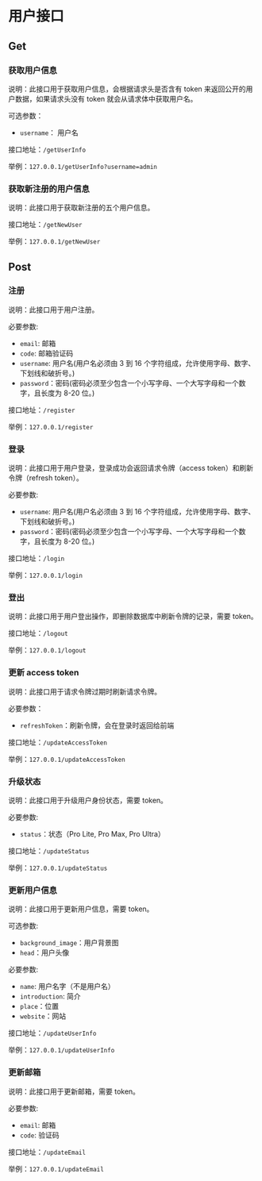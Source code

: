 # 用户接口

## Get

### 获取用户信息

说明：此接口用于获取用户信息，会根据请求头是否含有 token 来返回公开的用户数据，如果请求头没有 token 就会从请求体中获取用户名。

可选参数：

-   `username`： 用户名

接口地址：`/getUserInfo`

举例：`127.0.0.1/getUserInfo?username=admin`

### 获取新注册的用户信息

说明：此接口用于获取新注册的五个用户信息。

接口地址：`/getNewUser`

举例：`127.0.0.1/getNewUser`

## Post

### 注册

说明：此接口用于用户注册。

必要参数:

-   `email`: 邮箱
-   `code`: 邮箱验证码
-   `username`: 用户名(用户名必须由 3 到 16 个字符组成，允许使用字母、数字、下划线和破折号。)
-   `password`：密码(密码必须至少包含一个小写字母、一个大写字母和一个数字，且长度为 8-20 位。)

接口地址：`/register`

举例：`127.0.0.1/register`

### 登录

说明：此接口用于用户登录，登录成功会返回请求令牌（access token）和刷新令牌（refresh token）。

必要参数:

-   `username`: 用户名(用户名必须由 3 到 16 个字符组成，允许使用字母、数字、下划线和破折号。)
-   `password`：密码(密码必须至少包含一个小写字母、一个大写字母和一个数字，且长度为 8-20 位。)

接口地址：`/login`

举例：`127.0.0.1/login`

### 登出

说明：此接口用于用户登出操作，即删除数据库中刷新令牌的记录，需要 token。

接口地址：`/logout`

举例：`127.0.0.1/logout`

### 更新 access token

说明：此接口用于请求令牌过期时刷新请求令牌。

必要参数：

-   `refreshToken`：刷新令牌，会在登录时返回给前端

接口地址：`/updateAccessToken`

举例：`127.0.0.1/updateAccessToken`

### 升级状态

说明：此接口用于升级用户身份状态，需要 token。

必要参数:

-   `status`：状态（Pro Lite, Pro Max, Pro Ultra）

接口地址：`/updateStatus`

举例：`127.0.0.1/updateStatus`

### 更新用户信息

说明：此接口用于更新用户信息，需要 token。

可选参数:

-   `background_image`：用户背景图
-   `head`：用户头像

必要参数:

-   `name`: 用户名字（不是用户名）
-   `introduction`: 简介
-   `place`：位置
-   `website`：网站

接口地址：`/updateUserInfo`

举例：`127.0.0.1/updateUserInfo`

### 更新邮箱

说明：此接口用于更新邮箱，需要 token。

必要参数:

-   `email`: 邮箱
-   `code`: 验证码

接口地址：`/updateEmail`

举例：`127.0.0.1/updateEmail`


